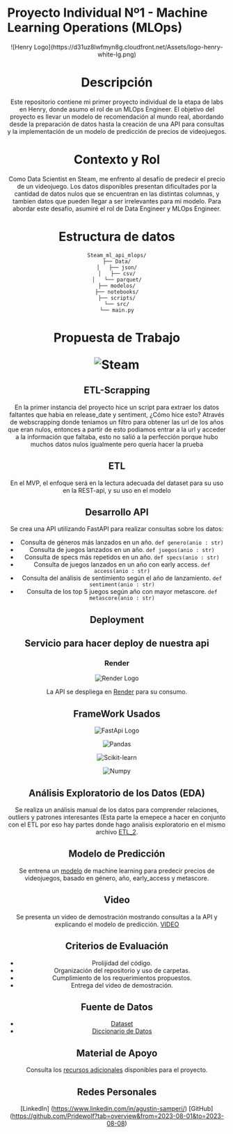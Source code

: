 # Proyecto Individual Nº1 - Machine Learning Operations (MLOps)
<div align="center">
![Henry Logo](https://d31uz8lwfmyn8g.cloudfront.net/Assets/logo-henry-white-lg.png)
</center>
<h1 align="center">  Descripción </h1>

Este repositorio contiene mi primer proyecto individual de la etapa de labs en Henry, donde asumo el rol de un MLOps Engineer. El objetivo del proyecto es llevar un modelo de recomendación al mundo real, abordando desde la preparación de datos hasta la creación de una API para consultas y la implementación de un modelo de predicción de precios de videojuegos.

<h1 align="center">  Contexto y Rol </h1>

Como Data Scientist en Steam, me enfrento al desafío de predecir el precio de un videojuego. Los datos disponibles presentan dificultades por la cantidad de datos nulos que se encuentran en las distintas columnas, y tambien datos que pueden llegar a ser irrelevantes para mi modelo. Para abordar este desafío, asumiré el rol de Data Engineer y MLOps Engineer.
<h1 align="center"> Estructura de datos  </h1>

```
Steam_ml_api_mlops/
├── Data/
│   ├── json/
│   ├── csv/
│   └── parquet/
├── modelos/
├── notebooks/
├── scripts/
└── src/
└── main.py
```
<h1 align="center"> Propuesta de Trabajo

<center>

![Steam](https://th.bing.com/th/id/OIP._M3izRCJakZiQrgJ0p9WVAHaEK?pid=ImgDet&rs=1)
</center>

<h2 align="center"> ETL-Scrapping </h2>
En la primer instancia del proyecto hice un script para extraer los datos faltantes que habia en release_date y sentiment, ¿Cómo hice esto? Através de webscrapping donde teniamos un filtro para obtener las url de los años que eran nulos, entonces a partir de esto podiamos entrar a la url y acceder a la información que faltaba, esto no salió a la perfección porque hubo muchos datos nulos igualmente pero quería hacer la prueba 

<h2 align="center"> ETL </h2>

En el MVP, el enfoque será en la lectura adecuada del dataset para su uso en la REST-api, y su uso en el modelo

<h2 align="center">  Desarrollo API </h2>

Se crea una API utilizando FastAPI para realizar consultas sobre los datos:

- Consulta de géneros más lanzados en un año. ``def genero(anio : str)`` 
- Consulta de juegos lanzados en un año. ``def juegos(anio : str)`` 
- Consulta de specs más repetidos en un año. ``def specs(anio : str)`` 
- Consulta de juegos lanzados en un año con early access.  ``def access(anio : str)`` 
- Consulta del análisis de sentimiento según el año de lanzamiento. ``def sentiment(anio : str)`` 
- Consulta de los top 5 juegos según año con mayor metascore. ``def metascore(anio : str)`` 

<h2 align="center"> Deployment  </h2>

<div display="flex">
<center>
<section>
<h2> Servicio para hacer deploy de nuestra api </h2>
<h3 >Render </h3>

![Render Logo](https://res.cloudinary.com/crunchbase-production/image/upload/c_lpad,h_256,w_256,f_auto,q_auto:eco,dpr_1/j8z02ssteea4zj1k1nyz)

La API se despliega en [Render](https://mlops-agustin-samperi.onrender.com) para su consumo.
</section>
<h2>FrameWork Usados</h2>

![FastApi Logo](https://th.bing.com/th/id/OIP.pGkVSWn5t5W8Hoi5WAkOEAAAAA?pid=ImgDet&rs=1)

![Pandas](https://www.kindpng.com/picc/m/574-5747046_python-pandas-logo-transparent-hd-png-download.png)

![Scikit-learn](https://th.bing.com/th/id/OIP.lkqc68a6b7_TLALs5fmI6AHaD_?pid=ImgDet&rs=1)

![Numpy](https://th.bing.com/th/id/OIP.SWV16sONAikzxOEE-So3XwHaC7?pid=ImgDet&rs=1)

</center>

</div>



<h2 align="center">  Análisis Exploratorio de los Datos (EDA) </h2>

Se realiza un análisis manual de los datos para comprender relaciones, outliers y patrones interesantes (Esta parte la emepece a hacer en conjunto con el ETL por eso hay partes donde hago analisis exploratorio en el mismo archivo [ETL_2](https://github.com/Pridewolf/PI-MlOps-AgustinS/blob/main/notebooks/ETL_2.ipynb).
 
<h2 align="center">  Modelo de Predicción </h2>

Se entrena un [modelo](https://github.com/Pridewolf/PI-MlOps-AgustinS/blob/main/notebooks/Modelo.ipynb) de machine learning para predecir precios de videojuegos, basado en género, año, early_access y metascore.

<h2 align="center">   Video </h2>

Se presenta un video de demostración mostrando consultas a la API y explicando el modelo de predicción. [VIDEO](https://www.youtube.com/watch?v=CMcQu7exAHs&feature=youtu.be)

<h2 align="center">  Criterios de Evaluación </h2>

- Prolijidad del código.
- Organización del repositorio y uso de carpetas.
- Cumplimiento de los requerimientos propuestos.
- Entrega del video de demostración.

## Fuente de Datos

- [Dataset](https://drive.google.com/drive/folders/1HqBG2-sUkz_R3h1dZU5F2uAzpRn7BSpj?usp=drive_link)
- [Diccionario de Datos](https://docs.google.com/spreadsheets/d/1-t9HLzLHIGXvliq56UE_gMaWBVTPfrlTf2D9uAtLGrk/edit?usp=drive_link)

## Material de Apoyo

Consulta los [recursos adicionales](https://github.com/HX-PRomero/PI_ML_OPS/raw/main/Material%20de%20apoyo.md) disponibles para el proyecto.

## Redes Personales 
[LinkedIn] (https://www.linkedin.com/in/agustin-samperi/)
[GitHub] (https://github.com/Pridewolf?tab=overview&from=2023-08-01&to=2023-08-08)
